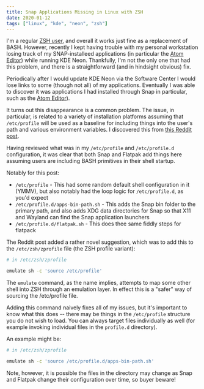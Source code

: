 ```yaml
---
title: Snap Applications Missing in Linux with ZSH
date: 2020-01-12
tags: ["linux", "kde", "neon", "zsh"]
---
```


I'm a regular [ZSH user]({{../workflow.prezto.md}}), and overall it works just fine as a replacement of BASH. However, recently I kept having trouble with my personal workstation losing track of my SNAP-installeed applications (in particular the [Atom Editor](https://atom.io/)) while running KDE Neon. Thankfully, I'm not the only one that had this problem, and there is a straightforward (and in hindsight obvious) fix.

<!--more-->

Periodically after I would update KDE Neon via the Software Center I would lose links to some (though not all) of my applications. Eventually I was able to discover it was applications I had installed through Snap in particular, such as the [Atom Editor](https://atom.io/)).

It turns out this disappearance is a common problem. The issue, in particular, is related to a variety of installation platforms assuming that `/etc/profile` will be used as a baseline for including things into the user's path and various environment variables. I discovered this from [this Reddit post](https://www.reddit.com/r/kde/comments/9pjos2/snaps_in_application_launcher/).

Having reviewed what was in my `/etc/profile` and `/etc/profile.d` configuration, it was clear that both Snap and Flatpak add things here assuming users are including BASH primitives in their shell startup.

Notably for this post:

* `/etc/profile` - This had some random default shell configuration in it (YMMV), but also notably had the loop logic for `/etc/profile.d`, as you'd expect
* `/etc/profile.d/apps-bin-path.sh` - This adds the Snap bin folder to the primary path, and also adds XDG data directories for Snap so that X11 and Wayland can find the Snap application launchers
* `/etc/profile.d/flatpak.sh` - This does thee same fiddly steps for flatpack

The Reddit post added a rather novel suggestion, which was to add this to the `/etc/zsh/zprofile` file (the ZSH profile variant):

```bash
# in /etc/zsh/zprofile

emulate sh -c 'source /etc/profile'
```

The `emulate` command, as the name implies, attempts to map some other shell into ZSH through an emulation layer. In effect this is a "safer" way of sourcing the /etc/profile file.

Adding this command naively fixes all of my issues, but it's important to know what this does -- there may be things in the `/etc/profile` structure you do not wish to load. You can always target files individually as well (for example invoking individual files in the `profile.d` directory).

An example might be:

```bash
# in /etc/zsh/zprofile

emulate sh -c 'source /etc/profile.d/apps-bin-path.sh'
```

Note, however, it is possible the files in the directory may change as Snap and Flatpak change their configuration over time, so buyer beware!
